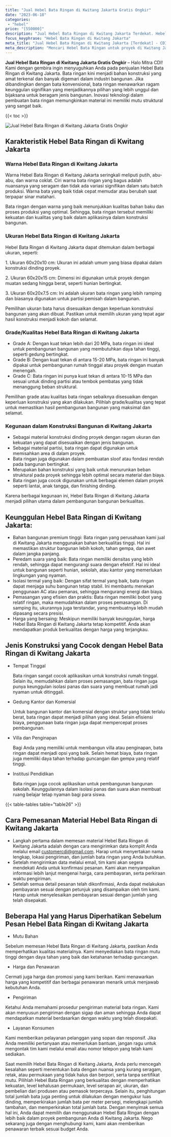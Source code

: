 ```yaml
---
title: "Jual Hebel Bata Ringan di Kwitang Jakarta Gratis Ongkir"
date: "2023-06-18"
categories:
 - "hebel"
price: "[550000]"
description: "Jual Hebel Bata Ringan di Kwitang Jakarta Terdekat. Hebel Bata Ringan ini sering digunakan dalam proyek pembangunan sebagai bahan bangunan dinding yang kuat dan tahan lama. Kontak kami untuk mendapatkan informasi lebih lanjut."
focus_keyphrase: "Hebel Bata Ringan di Kwitang Jakarta"
meta_title: "Jual Hebel Bata Ringan di Kwitang Jakarta [Terdekat] - CDI"
meta_description: "Mencari Hebel Bata Ringan untuk proyek di Kwitang Jakarta? Kami memiliki Hebel Bata Ringan berkualitas untuk bahan bangunan dinding. Dapatkan penawaran terbaik sekarang."
---
```


**Jual Hebel Bata Ringan di Kwitang Jakarta Gratis Ongkir** – Halo Mitra CDI! Kami dengan gembira ingin menyuguhkan Anda pada penjualan Hebel Bata Ringan di Kwitang Jakarta. Bata ringan kini menjadi bahan konstruksi yang amat terkenal dan banyak digemari dalam industri bangunan. Jika dibandingkan dengan bata konvensional, bata ringan menawarkan ragam keunggulan signifikan yang menjadikannya pilihan yang lebih unggul dan bijaksana untuk beragam jenis bangunan. Inovasi teknologi dalam pembuatan bata ringan memungkinkan material ini memiliki mutu struktural yang sangat baik.

{{< toc >}}

![Jual Hebel Bata Ringan di Kwitang Jakarta Gratis Ongkir](/images/hebel/hebel-bataringan-12.jpg)

## Karakteristik Hebel Bata Ringan di Kwitang Jakarta

### Warna Hebel Bata Ringan di Kwitang Jakarta

Warna Hebel Bata Ringan di Kwitang Jakarta seringkali meliputi putih, abu-abu, dan warna coklat. Ciri warna bata ringan yang bagus adalah nuansanya yang seragam dan tidak ada variasi signifikan dalam satu batch produksi. Warna bata yang baik tidak cepat memudar atau berubah saat terpapar sinar matahari.

Bata ringan dengan warna yang baik menunjukkan kualitas bahan baku dan proses produksi yang optimal. Sehingga, bata ringan tersebut memiliki kekuatan dan kualitas yang baik dalam aplikasinya dalam konstruksi bangunan.

### Ukuran Hebel Bata Ringan di Kwitang Jakarta

Hebel Bata Ringan di Kwitang Jakarta dapat ditemukan dalam berbagai ukuran, seperti:

1\. Ukuran 60x20x10 cm: Ukuran ini adalah umum yang biasa dipakai dalam konstruksi dinding proyek.

2\. Ukuran 60x20x15 cm: Dimensi ini digunakan untuk proyek dengan muatan sedang hingga berat, seperti hunian bertingkat.

3\. Ukuran 60x20x7.5 cm: Ini adalah ukuran bata ringan yang lebih ramping dan biasanya digunakan untuk partisi pemisah dalam bangunan.

Pemilihan ukuran bata harus disesuaikan dengan keperluan konstruksi bangunan yang akan dibuat. Pastikan untuk memilih ukuran yang tepat agar hasil konstruksi menjadi kokoh dan selamat.

### Grade/Kualitas Hebel Bata Ringan di Kwitang Jakarta

*   Grade A: Dengan kuat tekan lebih dari 20 MPa, bata ringan ini ideal untuk pembangunan bangunan yang membutuhkan daya tahan tinggi, seperti gedung bertingkat.
*   Grade B: Dengan kuat tekan di antara 15-20 MPa, bata ringan ini banyak dipakai untuk pembangunan rumah tinggal atau proyek dengan muatan menengah.
*   Grade C: Bata ringan ini punya kuat tekan di antara 10-15 MPa dan sesuai untuk dinding partisi atau tembok pembatas yang tidak menanggung beban struktural.

Pemilihan grade atau kualitas bata ringan sebaiknya disesuaikan dengan keperluan konstruksi yang akan dilakukan. Pilihlah grade/kualitas yang tepat untuk memastikan hasil pembangunan bangunan yang maksimal dan selamat.

### Kegunaan dalam Konstruksi Bangunan di Kwitang Jakarta

*   Sebagai material konstruksi dinding proyek dengan ragam ukuran dan kekuatan yang dapat disesuaikan dengan jenis bangunan.
*   Sebagai material partisi, bata ringan dapat digunakan untuk memisahkan area di dalam proyek.
*   Bata ringan juga digunakan dalam pembuatan sloof atau fondasi rendah pada bangunan bertingkat.
*   Merupakan bahan konstruksi yang baik untuk menurunkan beban struktural pada proyek sehingga lebih optimal secara material dan biaya.
*   Bata ringan juga cocok digunakan untuk berbagai elemen dalam proyek seperti lantai, anak tangga, dan finishing dinding.

Karena berbagai kegunaan ini, Hebel Bata Ringan di Kwitang Jakarta menjadi pilihan utama dalam pembangunan bangunan berkualitas.

## Keunggulan Hebel Bata Ringan di Kwitang Jakarta:

*   Bahan bangunan premium tinggi: Bata ringan yang perusahaan kami jual di Kwitang Jakarta menggunakan bahan berkualitas tinggi. Hal ini memastikan struktur bangunan lebih kokoh, tahan gempa, dan awet dalam jangka panjang.
*   Peredam suara yang baik: Bata ringan memiliki densitas yang lebih rendah, sehingga dapat mengurangi suara dengan efektif. Hal ini ideal untuk bangunan seperti hunian, sekolah, atau kantor yang memerlukan lingkungan yang nyaman.
*   Isolasi termal yang baik: Dengan sifat termal yang baik, bata ringan dapat menjaga suhu bangunan tetap stabil. Ini membantu menekan penggunaan AC atau pemanas, sehingga mengurangi energi dan biaya.
*   Pemasangan yang efisien dan praktis: Bata ringan memiliki bobot yang relatif ringan, maka memudahkan dalam proses pemasangan. Di samping itu, ukurannya juga terstandar, yang membuatnya lebih mudah dipasang secara presisi.
*   Harga yang bersaing: Meskipun memiliki banyak keunggulan, harga Hebel Bata Ringan di Kwitang Jakarta tetap kompetitif. Anda akan mendapatkan produk berkualitas dengan harga yang terjangkau.

## Jenis Konstruksi yang Cocok dengan Hebel Bata Ringan di Kwitang Jakarta

*   Tempat Tinggal

    Bata ringan sangat cocok aplikasikan untuk konstruksi rumah tinggal. Selain itu, memudahkan dalam proses pemasangan, bata ringan juga punya keunggulan isolasi panas dan suara yang membuat rumah jadi nyaman untuk ditinggali.
*   Gedung Kantor dan Komersial

    Untuk bangunan kantor dan komersial dengan struktur yang tidak terlalu berat, bata ringan dapat menjadi pilihan yang ideal. Selain efisiensi biaya, penggunaan bata ringan juga dapat mempercepat proses pembangunan.
*   Villa dan Penginapan

    Bagi Anda yang memiliki untuk membangun villa atau penginapan, bata ringan dapat menjadi opsi yang baik. Selain hemat biaya, bata ringan juga memiliki daya tahan terhadap guncangan dan gempa yang relatif tinggi.
*   Institusi Pendidikan

    Bata ringan juga cocok aplikasikan untuk pembangunan bangunan sekolah. Keunggulannya dalam isolasi panas dan suara akan membuat ruang belajar tetap nyaman bagi para siswa.

{{< table-tables table="table26" >}}

## Cara Pemesanan Material Hebel Bata Ringan di Kwitang Jakarta

*   Langkah pertama dalam memesan material Hebel Bata Ringan di Kwitang Jakarta adalah dengan cara mengirimkan data komplit Anda melalui email customercdi@gmail.com. Harap untuk menyertakan nama lengkap, lokasi pengiriman, dan jumlah bata ringan yang Anda butuhkan.
*   Setelah mengirimkan data melalui email, tim kami akan segera mendekati Anda untuk konfirmasi pesanan. Kami akan menyampaikan informasi lebih lanjut mengenai harga, cara pembayaran, serta perkiraan waktu pengiriman.
*   Setelah semua detail pesanan telah dikonfirmasi, Anda dapat melakukan pembayaran sesuai dengan petunjuk yang disampaikan oleh tim kami. Harap untuk menyelesaikan pembayaran sesuai dengan jumlah yang telah disepakati.

## Beberapa Hal yang Harus Diperhatikan Sebelum Pesan Hebel Bata Ringan di Kwitang Jakarta

*   Mutu Bahan

Sebelum memesan Hebel Bata Ringan di Kwitang Jakarta, pastikan Anda memperhatikan kualitas materialnya. Kami menyediakan bata ringan mutu tinggi dengan daya tahan yang baik dan ketahanan terhadap guncangan.
*   Harga dan Penawaran

Cermati juga harga dan promosi yang kami berikan. Kami menawarkan harga yang kompetitif dan berbagai penawaran menarik untuk menjawab kebutuhan Anda.
*   Pengiriman

Ketahui Anda memahami prosedur pengiriman material bata ringan. Kami akan menyusun pengiriman dengan sigap dan aman sehingga Anda dapat mendapatkan material berdasarkan dengan waktu yang telah disepakati.
*   Layanan Konsumen

Kami memberikan pelayanan pelanggan yang sopan dan responsif. Jika Anda memiliki pertanyaan atau memerlukan bantuan, jangan ragu untuk mengontak tim kami melalui email atau nomor telepon yang telah kami sediakan.

Saat memilih Hebel Bata Ringan di Kwitang Jakarta, Anda perlu mencegah kesalahan seperti menentukan bata dengan nuansa yang kurang seragam, retak, atau permukaan yang tidak halus dan berpori, serta tanpa sertifikat mutu. Pilihlah Hebel Bata Ringan yang berkualitas dengan memperhatikan kekuatan, level kehalusan permukaan, level serapan air, ukuran, dan pembelian dari produsen atau pemasok terpercaya. Selain itu, penghitungan total jumlah bata juga penting untuk dilakukan dengan mengukur luas dinding, memperkirakan jumlah bata per meter persegi, melengkapi jumlah tambahan, dan memperkirakan total jumlah bata. Dengan menyimak semua hal ini, Anda dapat memilih dan menggunakan Hebel Bata Ringan dengan lebih baik dalam proyek pembangunan Anda di Kwitang Jakarta. Nego sekarang juga dengan menghubungi kami, kami akan memberikan penawaran terbaik sesuai budget Anda.